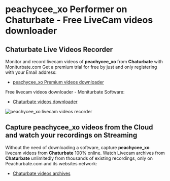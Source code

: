 # peachycee_xo Performer on Chaturbate - Free LiveCam videos downloader

## Chaturbate Live Videos Recorder

Monitor and record livecam videos of **peachycee_xo** from **Chaturbate** with Moniturbate.com
Get a premium trial for free by just and only registering with your Email address:
* [peachycee_xo Premium videos downloader](https://moniturbate.com/request-demo-licence-key.html)

Free livecam videos downloader - Moniturbate Software:
* [Chaturbate videos downloader](https://moniturbate.com/moniturbate-download-software.html)

![peachycee_xo livecam videos recorder](https://peachurnet.com/templates/moniturbate-software.png)


## Capture peachycee_xo videos from the Cloud and watch your recordings on Streaming

Without the need of downloading a software, capture **peachycee_xo** livecam videos from **Chaturbate** 100% online.
Watch Livecam archives from **Chaturbate** unlimitedly from thousands of existing recordings, only on Peachurbate.com and its websites network:
* [Chaturbate videos archives](https://peachurnet.com/)